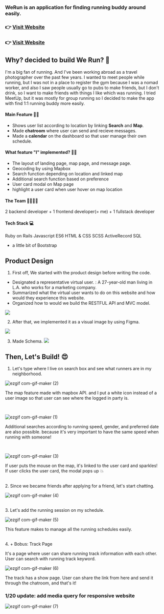 
### WeRun is an application for finding running buddy around easily.
### 👉 [Visit Website](https://werunners.herokuapp.com)
### 👉 [Visit Website](https://werunners.herokuapp.com)

## Why? decided to build We Run? 🤔
I'm a big fan of running. And I've been working abroad as a travel photographer over the past few years. I wanted to meet people while running, but I was not in a place to register the gym because I was a nomad worker, and also I saw people usually go to pubs to make friends, but I don't drink, so I want to make friends with things I like which was running. I tried MeetUp, but it was mostly for group running so I decided to make the app with find 1:1 running buddy more easily.

#### Main Feature 🏃‍♂️
* Shows user list according to location by linking **Search** and **Map**.
* Made **chatroom** where user can send and recieve messages.
* Made a **calendar** on the dashboard so that user manage their own schedule.

#### What feature "I" implemented? 🏃‍♂️
* The layout of landing page, map page, and message page.
* Geocoding by using Mapbox
* Search function depending on location and linked map
* Additional search function based on preference
* User card modal on Map page
* highlight a user card when user hover on map location

#### The Team 👨‍👩‍👧‍👧
2 backend developer + 1 frontend developer(= me) + 1 fullstack developer

#### Tech Stack 💻
Ruby on Rails
Javascript ES6
HTML & CSS
SCSS
ActiveRecord
SQL
+ a little bit of Bootstrap

## Product Design
1. First off, We started with the product design before writing the code.
* Designated a representative virtual user. : A 27-year-old man living in L.A. who works for a marketing company.
* Summarized what the virtual user wants to do on this website and how would they experience this website.
* Organized how to would we build the RESTFUL API and MVC model.

![](https://images.velog.io/images/syjoo/post/4dd5cbfa-c6c5-43b4-a8a4-b6ef231d5b3b/user%20story.JPG)


2. After that, we implemented it as a visual image by using Figma.

![](https://images.velog.io/images/syjoo/post/5a918d3b-754f-49ae-8330-011ce84fc36c/WeRun1.JPG)

3. Made Schema.
![](https://images.velog.io/images/syjoo/post/ae36572e-4484-4f37-89a1-c98809297f8c/WeRun2.JPG)



## Then, Let's Build! 😍

1. Let's type where I live on search box and see what runners are in my neighborhood.

![ezgif com-gif-maker (2)](https://user-images.githubusercontent.com/63498427/137625815-d60396a9-0395-4f81-bac7-621b76881f6f.gif)

The map feature made with mapbox API. and I put a white icon instead of a user image so that user can see where the logged in party is.

<br/>


![ezgif com-gif-maker (1)](https://user-images.githubusercontent.com/63498427/137625741-6a077b21-f8e5-4a93-a0b4-595badc773dc.gif)

Additional searches according to running speed, gender, and preferred date are also possible. because it's very important to have the same speed when running with someone!

<br/>

![ezgif com-gif-maker (3)](https://user-images.githubusercontent.com/63498427/137625850-700e9133-9ebd-47e6-856c-68e4d5181f27.gif)

If user puts the mouse on the map, it's linked to the user card and sparkles!
If user clicks the user card, the modal pops up 💥

<br/>
2. Since we became friends after applying for a friend, let's start chatting.

![ezgif com-gif-maker (4)](https://user-images.githubusercontent.com/63498427/137625890-406cb8a4-57b0-4aba-ada0-9d4b41b4ef62.gif)


<br/>
3. Let's add the running session on my schedule.

![ezgif com-gif-maker (5)](https://user-images.githubusercontent.com/63498427/137625968-4679f211-0477-43bb-a2d1-2b373bf49707.gif)

This feature makes to manage all the running schedules easily.


<br/>
4. + Bobus: Track Page

It's a page where user can share running track information with each other. 
User can search with running track keyword.

![ezgif com-gif-maker (6)](https://user-images.githubusercontent.com/63498427/137626037-e95d5e24-d655-4dc7-90ed-cff4af73af7e.gif)


The track has a show page. User can share the link from here and send it through the chatroom, and that's it!


### 1/20 update: add media query for responsive website

![ezgif com-gif-maker (7)](https://user-images.githubusercontent.com/63498427/137626094-8af889df-36b8-4fa7-8a49-05028a09a872.gif)


